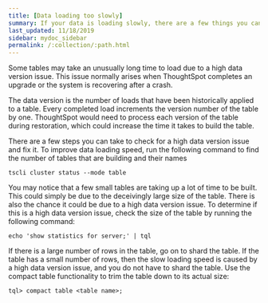 ```yaml
---
title: [Data loading too slowly]
summary: If your data is loading slowly, there are a few things you can do to fix it.
last_updated: 11/18/2019
sidebar: mydoc_sidebar
permalink: /:collection/:path.html
---
```

Some tables may take an unusually long time to load due to a high data version
issue. This issue normally arises when ThoughtSpot completes an upgrade or the
system is recovering after a crash.

The data version is the number of loads that have been historically applied to a
table. Every completed load increments the version number of the table by one.
ThoughtSpot would need to process each version of the table during restoration,
which could increase the time it takes to build the table.

There are a few steps you can take to check for a high data version issue and
fix it. To improve data loading speed, run the following command to find the
number of tables that are building and their names

```
tscli cluster status --mode table
```

You may notice that a few small tables are taking up a lot of time to be built.
This could simply be due to the deceivingly large size of the table. There is
also the chance it could be due to a high data version issue. To determine if
this is a high data version issue, check the size of the table by running the
following command:

```
echo 'show statistics for server;' | tql
```

If there is a large number of rows in the table, go on to shard the table. If
the table has a small number of rows, then the slow loading speed is caused by a
high data version issue, and you do not have to shard the table. Use the compact
table functionality to trim the table down to its actual size:

```
tql> compact table <table name>;
```
